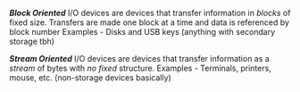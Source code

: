 ***Block Oriented*** I/O devices are devices that transfer information in *blocks* of fixed size. Transfers are made one block at a time and data is referenced by block number 
Examples - Disks and USB keys (anything with secondary storage tbh)

***Stream Oriented*** I/O devices are devices that transfer information as a *stream* of bytes with *no fixed* structure. 
Examples - Terminals, printers, mouse, etc. (non-storage devices basically)